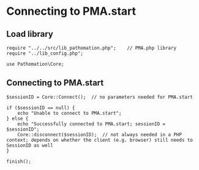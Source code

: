 # **Connecting to PMA.start**


## Load library
```
require "../../src/lib_pathomation.php"; 	// PMA.php library
require "../lib_config.php";

use Pathomation\Core;
```


## Connecting to PMA.start
```
$sessionID = Core::Connect();  // no parameters needed for PMA.start

if ($sessionID == null) {
	echo "Unable to connect to PMA.start";
} else {
	echo "Successfully connected to PMA.start; sessionID = $sessionID";
	Core::disconnect($sessionID);  // not always needed in a PHP context; depends on whether the client (e.g. browser) still needs to SessionID as well
}

finish();
```
